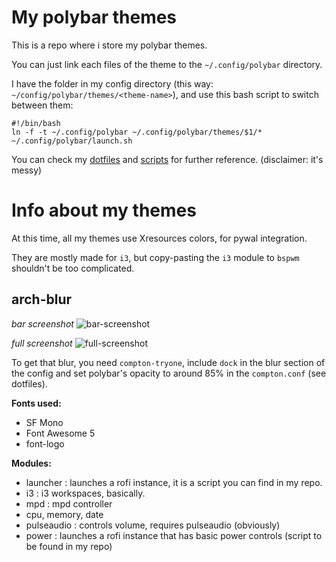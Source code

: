 # My polybar themes
This is a repo where i store my polybar themes.

You can just link each files of the theme to the `~/.config/polybar` directory.

I have the folder in my config directory (this way: `~/config/polybar/themes/<theme-name>`), and use this bash script to switch between them:
```shell
#!/bin/bash
ln -f -t ~/.config/polybar ~/.config/polybar/themes/$1/*
~/.config/polybar/launch.sh
```

You can check my [dotfiles](https://github.com/ngynLk/dotfiles) and [scripts](https://github.com/ngynLk/scripts) for further reference. (disclaimer: it's messy)

# Info about my themes
At this time, all my themes use Xresources colors, for pywal integration.

They are mostly made for `i3`, but copy-pasting the `i3` module to `bspwm` shouldn't be too complicated.

## arch-blur
*bar screenshot*
![bar-screenshot](https://raw.githubusercontent.com/ngynLk/polybar-themes/master/arch-blur/bar-scrot.png "Bar Screenshot")

*full screenshot*
![full-screenshot](https://raw.githubusercontent.com/ngynLk/polybar-themes/master/arch-blur/scrot.png "Full Screenshot")

To get that blur, you need `compton-tryone`, include `dock` in the blur section of the config and set polybar's opacity to around 85% in the `compton.conf` (see dotfiles).

**Fonts used:**
+ SF Mono
+ Font Awesome 5
+ font-logo

**Modules:**
+ launcher : launches a rofi instance, it is a script you can find in my repo.
+ i3 : i3 workspaces, basically.
+ mpd : mpd controller
+ cpu, memory, date
+ pulseaudio : controls volume, requires pulseaudio (obviously)
+ power : launches a rofi instance that has basic power controls (script to be found in my repo)
